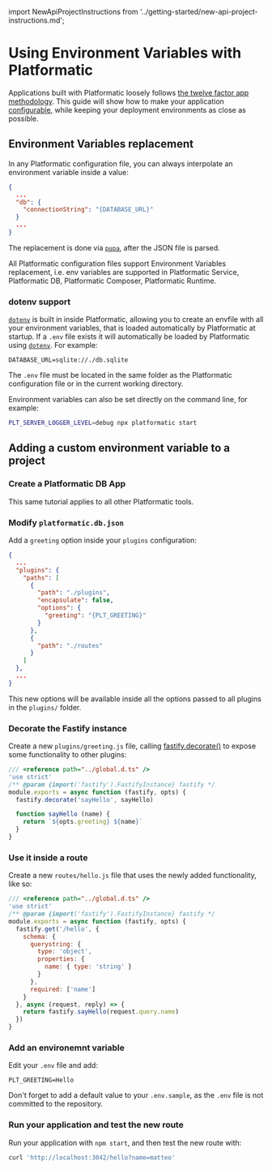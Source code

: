 import NewApiProjectInstructions from '../getting-started/new-api-project-instructions.md';

# Using Environment Variables with Platformatic

Applications built with Platformatic loosely follows [the twelve factor app methodology](https://12factor.net/).
This guide will show how to make your application [configurable](https://12factor.net/config), while
keeping your deployment environments as close as possible.

## Environment Variables replacement

In any Platformatic configuration file, you can always interpolate an environment variable inside a value:

```json
{
  ...
  "db": {
    "connectionString": "{DATABASE_URL}"
  }
  ...
}
```

The replacement is done via [`pupa`](http://npm.im/pupa), after the JSON file is parsed.

All Platformatic configuration files support Environment Variables replacement, i.e.
env variables are supported in Platformatic Service, Platformatic DB, Platformatic Composer, Platformatic Runtime.

### dotenv support

[`dotenv`](http://npm.im/dotenv) is built in inside Platformatic, allowing you to create an envfile with
all your environment variables, that is loaded automatically by Platformatic at startup.
If a `.env` file exists it will automatically be loaded by Platformatic using
[`dotenv`](https://github.com/motdotla/dotenv). For example:

```plaintext title=".env"
DATABASE_URL=sqlite://./db.sqlite
```

The `.env` file must be located in the same folder as the Platformatic configuration
file or in the current working directory.

Environment variables can also be set directly on the command line, for example:

```bash
PLT_SERVER_LOGGER_LEVEL=debug npx platformatic start
```

## Adding a custom environment variable to a project

### Create a Platformatic DB App

<NewApiProjectInstructions/>

This same tutorial applies to all other Platformatic tools.

### Modify `platformatic.db.json`

Add a `greeting` option inside your `plugins` configuration:

```json
{
  ...
  "plugins": {
    "paths": [
      {
        "path": "./plugins",
        "encapsulate": false,
        "options": {
          "greeting": "{PLT_GREETING}"
        }
      },
      {
        "path": "./routes"
      }
    ]
  },
  ...
}
```

This new options will be available inside all the options passed to
all plugins in the `plugins/` folder.

### Decorate the Fastify instance

Create a new `plugins/greeting.js` file, calling [fastify.decorate()](https://fastify.dev/docs/latest/Reference/Decorators/#decorators)
to expose some functionality to other plugins:

```js
/// <reference path="../global.d.ts" />
'use strict'
/** @param {import('fastify').FastifyInstance} fastify */
module.exports = async function (fastify, opts) {
  fastify.decorate('sayHello', sayHello)

  function sayHello (name) {
    return `${opts.greeting} ${name}`
  }
}
```

### Use it inside a route

Create a new `routes/hello.js` file that uses the newly added functionality, like so:

```js
/// <reference path="../global.d.ts" />
'use strict'
/** @param {import('fastify').FastifyInstance} fastify */
module.exports = async function (fastify, opts) {
  fastify.get('/hello', {
    schema: {
      querystring: {
        type: 'object',
        properties: {
          name: { type: 'string' }
        }
      },
      required: ['name']
    }
  }, async (request, reply) => {
    return fastify.sayHello(request.query.name)
  })
}
```

### Add an environemnt variable

Edit your `.env` file and add:

```
PLT_GREETING=Hello
```

Don't forget to add a default value to your `.env.sample`, as
the `.env` file is not committed to the repository.

### Run your application and test the new route

Run your application with `npm start`, and then test the new route with:

```bash
curl 'http://localhost:3042/hello?name=matteo'
```
